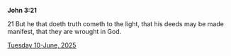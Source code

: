 **John 3:21**

21 But he that doeth truth cometh to the light, that his deeds may be made manifest, that they are wrought in God.

[Tuesday 10-June, 2025](https://getbible.life/kjv/John/3/21)
